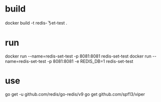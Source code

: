 # build
docker build -t redis-ㄋet-test .

# run
docker run --name=redis-set-test -p 8081:8081 redis-set-test
docker run --name=redis-set-test -p 8081:8081 -e REDIS_DB=1 redis-set-test

# use
go get -u github.com/redis/go-redis/v9
go get github.com/spf13/viper